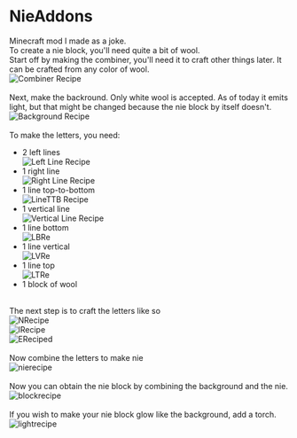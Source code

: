 <h1 id="nieaddons">NieAddons</h1>
<p>Minecraft mod I made as a joke.<br>
To create a nie block, you&#39;ll need quite a bit of wool. <br>
Start off by making the combiner, you&#39;ll need it to craft other things later. It can be crafted from any color of wool. <br>
<img src="https://cdn.discordapp.com/attachments/622074654642667539/791631206973833216/unknown.png" alt="Combiner Recipe"> <br><br>
Next, make the backround. Only white wool is accepted. As of today it emits light, but that might be changed because the nie block by itself doesn&#39;t.<br>
<img src="https://cdn.discordapp.com/attachments/622074654642667539/791632459359322140/unknown.png" alt="Background Recipe"> <br><br>
To make the letters, you need: <br></p>
<ul>
<li>2 left lines <br>
<img src="https://cdn.discordapp.com/attachments/622074654642667539/791632940001919026/unknown.png" alt="Left Line Recipe"> <br></li>
<li>1 right line <br>
<img src="https://cdn.discordapp.com/attachments/622074654642667539/791633151432720414/unknown.png" alt="Right Line Recipe"> <br></li>
<li>1 line top-to-bottom <br>
<img src="https://cdn.discordapp.com/attachments/622074654642667539/791633536783482940/unknown.png" alt="LineTTB Recipe"> <br></li>
<li>1 vertical line <br>
<img src="https://cdn.discordapp.com/attachments/622074654642667539/791633733140480020/unknown.png" alt="Vertical Line Recipe"> <br></li>
<li>1 line bottom <br>
<img src="https://cdn.discordapp.com/attachments/622074654642667539/791634128192929832/unknown.png" alt="LBRe"> <br></li>
<li>1 line vertical <br>
<img src="https://cdn.discordapp.com/attachments/622074654642667539/791634304094437426/unknown.png" alt="LVRe"> <br></li>
<li>1 line top <br>
<img src="https://cdn.discordapp.com/attachments/622074654642667539/791634546499125268/unknown.png" alt="LTRe"> <br></li>
<li>1 block of wool <br>
</ul>
<br>
The next step is to craft the letters like so <br>
<img src="https://cdn.discordapp.com/attachments/622074654642667539/791634930232590346/unknown.png" alt="NRecipe"> <br>
<img src="https://cdn.discordapp.com/attachments/622074654642667539/791635351953211415/unknown.png" alt="IRecipe"> <br>
<img src="https://cdn.discordapp.com/attachments/622074654642667539/791635497839362079/unknown.png" alt="EReciped"> <br><br>
Now combine the letters to make nie <br>
<img src="https://cdn.discordapp.com/attachments/622074654642667539/791635839124897812/unknown.png" alt="nierecipe"> <br><br>
Now you can obtain the nie block by combining the background and the nie. <br>
<img src="https://cdn.discordapp.com/attachments/622074654642667539/791636228776394753/unknown.png" alt="blockrecipe"> <br><br>
If you wish to make your nie block glow like the background, add a torch. <br>
<img src="https://cdn.discordapp.com/attachments/622074654642667539/791636445327785994/unknown.png" alt="lightrecipe"></li>


